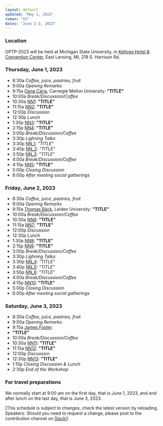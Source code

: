 ```yaml
---
layout: default
updated: "May 1, 2023"
roman: "XX"
dates: "June 1-3, 2023"
---
```


### Location
GPTP-2023 will be held at Michigan State University, in [Kellogg Hotel & Convention Center](https://https://kelloggcenter.com/), East Lansing, MI, 219 S. Harrison Rd.

### Thursday, June 1, 2023

- 8:30a _Coffee, juice, pastries, fruit_
- 9:00a _Opening Remarks_
- 9:15a [Oana Carja](https://cbd.cmu.edu/people/carja.html), Carnegie Mellon University:
**"TITLE"**
- 10:00a _Break/Discussion/Coffee_
- 10:30a [NN1](https://xxx):
**"TITLE"**
- 11:15a [NN2](https://xxx):
**"TITLE"**
- 12:00p _Discussion_
- 12:30p _Lunch_
- 1:30p [NN3](http://xxx):
**"TITLE"**
- 2:15p [NN4](http://xxx):
**"TITLE"**
- 3:00p _Break/Discussion/Coffee_
- 3:30p _Lighning Talks_:
- 3:30p [NN_1](https://xxx): *"TITLE"*
- 3:40p [NN_2](https://xxx): *"TITLE"*
- 3:50p [NN_3](https://xxx): *"TITLE"*
- 4:00a _Break/Discussion/Coffee_
- 4:15p [NN5](http://xxx):
**"TITLE"**
- 5:00p _Closing Discussion_
- 6:00p _After meeting social gatherings_


### Friday, June 2, 2023

- 8:30a _Coffee, juice, pastries, fruit_
- 9:00a _Opening Remarks_
- 9:15a [Thomas Bäck](https://xxx), Leiden University:
**"TITLE"**
- 10:00a _Break/Discussion/Coffee_
- 10:30a [NN6](https://xxx):
**"TITLE"**
- 11:15a [NN7](https://xxx); 
**"TITLE"**
- 12:00p _Discussion_
- 12:30p _Lunch_
-  1:30p [NN8](http://xxx):
**"TITLE"**
- 2:15p [NN9](http://xxx):
**"TITLE"**
- 3:00p _Break/Discussion/Coffee_
- 3:30p _Lighning Talks_:
- 3:30p [NN_4](https://xxx): *"TITLE"*
- 3:40p [NN_5](https://xxx): *"TITLE"*
- 3:50p [NN_6](https://xxx): *"TITLE"*
- 4:00a _Break/Discussion/Coffee_
- 4:15p [NN10](http://xxx):
**"TITLE"**
- 5:00p _Closing Discussion_
- 6:00p _After meeting social gatherings_



### Saturday, June 3, 2023
- 8:30a _Coffee, juice, pastries, fruit_
- 9:00a _Opening Remarks_
- 9:15a [James Foster](https://xxx):
- **"TITLE"**
- 10:00a _Break/Discussion/Coffee_
- 10:30a [NN11](https://xxx):
**"TITLE"**
- 11:15a [NN12](https://xxx): 
**"TITLE"**
- 12:00p _Discussion_
- 12:30p [NN13](http://xxx):
**"TITLE"**
-  1:15p _Closing Discussion & Lunch_
-  2:30p _End of the Workshop_


### For travel preparations

We normally start at 9:00 am on the first day, that is June 1, 2023,
and end after lunch on the last day, that is June 3, 2023.

[This schedule is subject to  changes, check the latest version by reloading. Speakers: Should you need to request a change, please post to the contribution channel on [Slack!](https://gptp-workshops.slack.com)]

